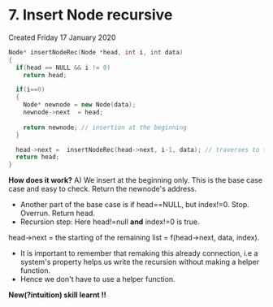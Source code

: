 # 7. Insert Node recursive
Created Friday 17 January 2020

```cpp
Node* insertNodeRec(Node *head, int i, int data) 
{
  if(head == NULL && i != 0)
	return head;

  if(i==0)
  {
    Node* newnode = new Node(data);
	newnode->next  = head;
	  
	return newnode; // insertion at the beginning
  }

  head->next =  insertNodeRec(head->next, i-1, data); // traverses to the next element, makes a connection to the list which is present
  return head;
}
```

**How does it work?**
A) We insert at the beginning only. This is the base case case and easy to check. Return the newnode's address.

* Another part of the base case is if head==NULL, but index!=0. Stop. Overrun. Return head.
* Recursion step: Here head!=null **and** index!=0 is true. 

head->next = the starting of the remaining list = f(head->next, data, index).

* It is important to remember that remaking this already connection, i.e a system's property helps us write the recursion without making a helper function. 
* Hence we don't have to use a helper function.

**New(?intuition) skill learnt !!** 


